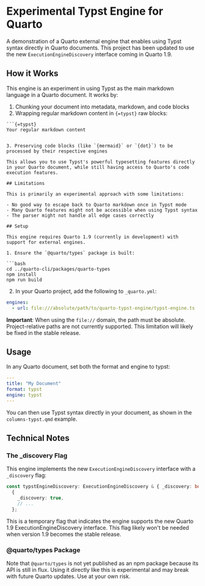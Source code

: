 # Experimental Typst Engine for Quarto

A demonstration of a Quarto external engine that enables using Typst syntax directly in Quarto documents. This project has been updated to use the new `ExecutionEngineDiscovery` interface coming in Quarto 1.9.

## How it Works

This engine is an experiment in using Typst as the main markdown language in a Quarto document. It works by:

1. Chunking your document into metadata, markdown, and code blocks
2. Wrapping regular markdown content in `{=typst}` raw blocks:

````
```{=typst}
Your regular markdown content
````

````

3. Preserving code blocks (like `{mermaid}` or `{dot}`) to be processed by their respective engines

This allows you to use Typst's powerful typesetting features directly in your Quarto document, while still having access to Quarto's code execution features.

## Limitations

This is primarily an experimental approach with some limitations:

- No good way to escape back to Quarto markdown once in Typst mode
- Many Quarto features might not be accessible when using Typst syntax
- The parser might not handle all edge cases correctly

## Setup

This engine requires Quarto 1.9 (currently in development) with support for external engines.

1. Ensure the `@quarto/types` package is built:

```bash
cd ../quarto-cli/packages/quarto-types
npm install
npm run build
````

2. In your Quarto project, add the following to `_quarto.yml`:

```yaml
engines:
  - url: file:///absolute/path/to/quarto-typst-engine/typst-engine.ts
```

**Important**: When using the `file://` domain, the path must be absolute. Project-relative paths are not currently supported. This limitation will likely be fixed in the stable release.

## Usage

In any Quarto document, set both the format and engine to typst:

```yaml
---
title: "My Document"
format: typst
engine: typst
---
```

You can then use Typst syntax directly in your document, as shown in the `columns-typst.qmd` example.

## Technical Notes

### The \_discovery Flag

This engine implements the new `ExecutionEngineDiscovery` interface with a `_discovery` flag:

```typescript
const typstEngineDiscovery: ExecutionEngineDiscovery & { _discovery: boolean } =
  {
    _discovery: true,
    // ...
  };
```

This is a temporary flag that indicates the engine supports the new Quarto 1.9 ExecutionEngineDiscovery interface. This flag likely won't be needed when version 1.9 becomes the stable release.

### @quarto/types Package

Note that `@quarto/types` is not yet published as an npm package because its API is still in flux. Using it directly like this is experimental and may break with future Quarto updates. Use at your own risk.
